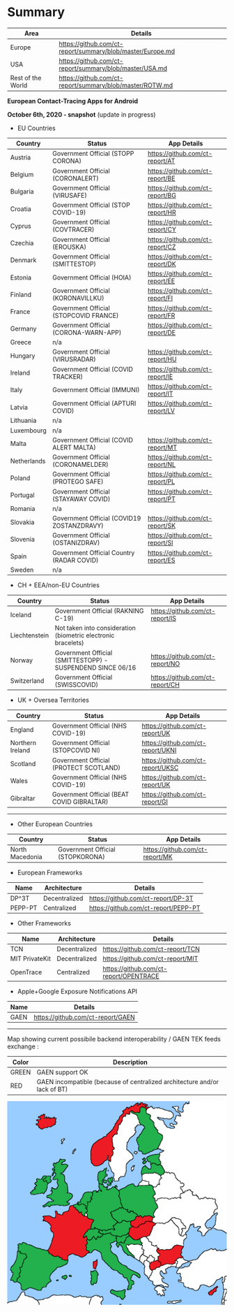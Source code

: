 # Summary

Area | Details
-------|-----------------------------------------------------------
Europe | https://github.com/ct-report/summary/blob/master/Europe.md
USA | https://github.com/ct-report/summary/blob/master/USA.md
Rest of the World | https://github.com/ct-report/summary/blob/master/ROTW.md

**European Contact-Tracing Apps for Android**

**October 6th, 2020 - snapshot** (update in progress)

- EU Countries

Country | Status | App Details
--------|--------|------------
Austria | Government Official (STOPP CORONA) | https://github.com/ct-report/AT
Belgium | Government Official (CORONALERT) | https://github.com/ct-report/BE
Bulgaria | Government Official (VIRUSAFE) | https://github.com/ct-report/BG
Croatia | Government Official (STOP COVID-19) | https://github.com/ct-report/HR |
Cyprus | Government Official (COVTRACER) | https://github.com/ct-report/CY
Czechia | Government Official (EROUSKA) | https://github.com/ct-report/CZ
Denmark | Government Official (SMITTESTOP) | https://github.com/ct-report/DK
Estonia | Government Official (HOIA) | https://github.com/ct-report/EE |
Finland | Government Official (KORONAVILLKU) | https://github.com/ct-report/FI
France | Government Official (STOPCOVID FRANCE) | https://github.com/ct-report/FR
Germany | Government Official (CORONA-WARN-APP) | https://github.com/ct-report/DE
Greece | n/a |
Hungary | Government Official (VIRUSRADAR) | https://github.com/ct-report/HU
Ireland | Government Official (COVID TRACKER) | https://github.com/ct-report/IE
Italy | Government Official (IMMUNI) | https://github.com/ct-report/IT
Latvia | Government Official (APTURI COVID) | https://github.com/ct-report/LV
Lithuania | n/a |
Luxembourg | n/a |
Malta | Government Official (COVID ALERT MALTA) | https://github.com/ct-report/MT
Netherlands | Government Official (CORONAMELDER) | https://github.com/ct-report/NL
Poland | Government Official (PROTEGO SAFE) | https://github.com/ct-report/PL
Portugal | Government Official (STAYAWAY COVID) | https://github.com/ct-report/PT
Romania | n/a |
Slovakia | Government Official (COVID19 ZOSTANZDRAVY) | https://github.com/ct-report/SK
Slovenia | Government Official (OSTANIZDRAV) | https://github.com/ct-report/SI
Spain | Government Official Country (RADAR COVID) | https://github.com/ct-report/ES
Sweden | n/a |

- CH + EEA/non-EU Countries

Country | Status | App Details
--------|--------|------------
Iceland | Government Official (RAKNING C-19) | https://github.com/ct-report/IS
Liechtenstein | Not taken into consideration (biometric electronic bracelets) |
Norway | Government Official (SMITTESTOPP) - SUSPENDEND SINCE 06/16 | https://github.com/ct-report/NO
Switzerland | Government Official (SWISSCOVID) | https://github.com/ct-report/CH

- UK + Oversea Territories

Country | Status | App Details
--------|--------|------------
England | Government Official (NHS COVID-19) | https://github.com/ct-report/UK
Northern Ireland | Government Official (STOPCOVID NI) | https://github.com/ct-report/UKNI
Scotland | Government Official (PROTECT SCOTLAND) | https://github.com/ct-report/UKSC
Wales | Government Official (NHS COVID-19) | https://github.com/ct-report/UK
Gibraltar | Government Official (BEAT COVID GIBRALTAR) | https://github.com/ct-report/GI
-------------------------------

- Other European Countries

Country | Status | App Details
--------|--------|------------
North Macedonia | Government Official (STOPKORONA) | https://github.com/ct-report/MK


- European Frameworks

Name | Architecture | Details
-----|--------------|--------
DP^3T | Decentralized | https://github.com/ct-report/DP-3T
PEPP-PT | Centralized | https://github.com/ct-report/PEPP-PT

- Other Frameworks

Name | Architecture | Details
-----|--------------|--------
TCN | Decentralized | https://github.com/ct-report/TCN
MIT PrivateKit | Decentralized | https://github.com/ct-report/MIT
OpenTrace | Centralized | https://github.com/ct-report/OPENTRACE

- Apple+Google Exposure Notifications API

Name | Details
-----|--------
GAEN | https://github.com/ct-report/GAEN

-------------------------------

Map showing current possibile backend interoperability / GAEN TEK feeds exchange :

Color | Description
------|------------
GREEN | GAEN support OK
RED | GAEN incompatible (because of centralized architecture and/or lack of BT)

![](20201006_Europe_Map.png)
